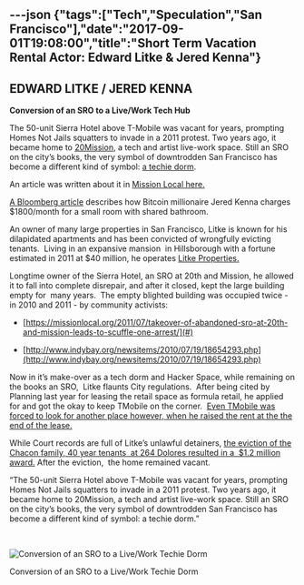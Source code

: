 ---json
{"tags":["Tech","Speculation","San Francisco"],"date":"2017-09-01T19:08:00","title":"Short Term Vacation Rental Actor: Edward Litke &amp; Jered Kenna"}
---

EDWARD LITKE / JERED KENNA
--------------------------

**Conversion of an SRO to a Live/Work Tech Hub**

  
The 50-unit Sierra Hotel above T-Mobile was vacant for years, prompting Homes Not Jails squatters to invade in a 2011 protest. Two years ago, it became home to [20Mission](http://www.20mission.com/), a tech and artist live-work space. Still an SRO on the city’s books, the very symbol of downtrodden San Francisco has become a different kind of symbol: [a techie dorm](http://www.20mission.com/co-working.html).

An article was written about it in [Mission Local here.](http://missionlocal.org/2014/01/20mission-a-livework-space-for-tech-workers/)

[A Bloomberg article](http://www.bloomberg.com/news/features/2015-07-14/a-week-inside-a-hacker-hostel) describes how Bitcoin millionaire Jered Kenna charges $1800/month for a small room with shared bathroom.

An owner of many large properties in San Francisco, Litke is known for his dilapidated apartments and has been convicted of wrongfully evicting tenants.  Living in an expansive mansion  in Hillsborough with a fortune estimated in 2011 at $40 million, he operates [Litke Properties.](http://litkeproperties.com/)

Longtime owner of the Sierra Hotel, an SRO at 20th and Mission, he allowed it to fall into complete disrepair, and after it closed, kept the large building empty for  many years.  The empty blighted building was occupied twice - in 2010 and 2011 - by community activists:

*   [https://missionlocal.org/2011/07/takeover-of-abandoned-sro-at-20th-and-mission-leads-to-scuffle-one-arrest/](#)
    
*   [http://www.indybay.org/newsitems/2010/07/19/18654293.php](http://www.indybay.org/newsitems/2010/07/19/18654293.php)
    

Now in it’s make-over as a tech dorm and Hacker Space, while remaining on the books an SRO,  Litke flaunts City regulations.  After being cited by Planning last year for leasing the retail space as formula retail, he applied for and got the okay to keep TMobile on the corner.  [Even TMobile was forced to look for another place however, when he raised the rent at the the end of the lease.](http://missionlocal.org/2014/08/rising-rents-push-one-chain-to-downsize/)  

While Court records are full of Litke’s unlawful detainers, [the eviction of the Chacon family, 40 year tenants  at 264 Dolores resulted in a  $1.2 million award.](http://www.sfweekly.com/2010-01-27/news/rent-wars-court-says-landlord-must-make-poor-tenants-rich/) After the eviction,  the home remained vacant.

“The 50-unit Sierra Hotel above T-Mobile was vacant for years, prompting Homes Not Jails squatters to invade in a 2011 protest. Two years ago, it became home to 20Mission, a tech and artist live-work space. Still an SRO on the city’s books, the very symbol of downtrodden San Francisco has become a different kind of symbol: a techie dorm.”

  
 

![Conversion of an SRO to a Live/Work Techie Dorm](/assets/uploads/JEFFREY+EDWARD+LITKE)

Conversion of an SRO to a Live/Work Techie Dorm